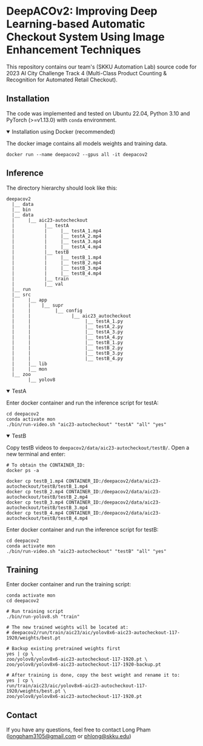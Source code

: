 # DeepACOv2: Improving Deep Learning-based Automatic Checkout System Using Image Enhancement Techniques

This repository contains our team's (SKKU Automation Lab) source code for 
2023 AI City Challenge Track 4 (Multi-Class Product Counting & Recognition for Automated Retail Checkout). 

## Installation
 
The code was implemented and tested on Ubuntu 22.04, Python 3.10 and PyTorch (>=v1.13.0) with `conda` environment.

<details open>
<summary>Installation using Docker (recommended) </summary>

The docker image contains all models weights and training data.

```shell
docker run --name deepacov2 --gpus all -it deepacov2
```

</details>

## Inference

The directory hierarchy should look like this:
```text
deepacov2
  |__ data 
  |__ bin
  |__ data
  |     |__ aic23-autocheckout
  |           |__ testA
  |           |     |__ testA_1.mp4
  |           |     |__ testA_2.mp4
  |           |     |__ testA_3.mp4
  |           |     |__ testA_4.mp4
  |           |__ testB
  |           |     |__ testB_1.mp4
  |           |     |__ testB_2.mp4
  |           |     |__ testB_3.mp4
  |           |     |__ testB_4.mp4
  |           |__ train
  |           |__ val
  |__ run
  |__ src
  |     |__ app
  |     |    |__ supr
  |     |         |__ config
  |     |               |__ aic23_autocheckout
  |		|                    |__ testA_1.py
  |     |                    |__ testA_2.py
  |     |                    |__ testA_3.py
  |     |                    |__ testA_4.py
  |     |                    |__ testB_1.py
  |     |                    |__ testB_2.py
  |     |                    |__ testB_3.py
  |     |                    |__ testB_4.py
  |     |__ lib
  |     |__ mon
  |__ zoo		
        |__ yolov8
```
  
<details open>
<summary>TestA</summary>

Enter docker container and run the inference script for testA:
```shell
cd deepacov2
conda activate mon
./bin/run-video.sh "aic23-autocheckout" "testA" "all" "yes"
```
</details>

<details open>
<summary>TestB</summary>

Copy testB videos to `deepacov2/data/aic23-autocheckout/testB/`. Open a new terminal and enter:

```shell
# To obtain the CONTAINER_ID:
docker ps -a

docker cp testB_1.mp4 CONTAINER_ID:/deepacov2/data/aic23-autocheckout/testB/testB_1.mp4
docker cp testB_2.mp4 CONTAINER_ID:/deepacov2/data/aic23-autocheckout/testB/testB_2.mp4
docker cp testB_3.mp4 CONTAINER_ID:/deepacov2/data/aic23-autocheckout/testB/testB_3.mp4
docker cp testB_4.mp4 CONTAINER_ID:/deepacov2/data/aic23-autocheckout/testB/testB_4.mp4
```

Enter docker container and run the inference script for testB:
```shell
cd deepacov2
conda activate mon
./bin/run-video.sh "aic23-autocheckout" "testB" "all" "yes"
```

</details>
  
## Training

Enter docker container and run the training script:
```shell
conda activate mon
cd deepacov2

# Run training script
./bin/run-yolov8.sh "train"

# The new trained weights will be located at: 
# deepacov2/run/train/aic23/aic/yolov8x6-aic23-autocheckout-117-1920/weights/best.pt

# Backup existing pretrained weights first
yes | cp \
zoo/yolov8/yolov8x6-aic23-autocheckout-117-1920.pt \
zoo/yolov8/yolov8x6-aic23-autocheckout-117-1920-backup.pt

# After training is done, copy the best weight and rename it to: 
yes | cp \
run/train/aic23/aic/yolov8x6-aic23-autocheckout-117-1920/weights/best.pt \
zoo/yolov8/yolov8x6-aic23-autocheckout-117-1920.pt
```

## Contact

If you have any questions, feel free to contact Long Pham ([longpham3105@gmail.com](longpham3105@gmail.com) or [phlong@skku.edu](phlong@skku.edu))
